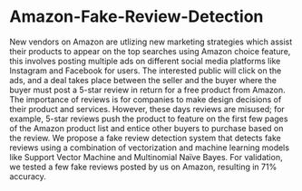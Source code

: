 # Amazon-Fake-Review-Detection
New vendors on Amazon are utlizing new marketing strategies which assist their products to appear on the top searches using Amazon choice feature, this involves posting multiple ads on different social media platforms like Instagram and Facebook for users. The interested public will click on the ads, and a deal takes place between the seller and the buyer where the buyer must post a 5-star review in return for a free product from Amazon. The importance of reviews is for companies to make design decisions of their product and services. However, these days reviews are misused; for example, 5-star reviews push the product to feature on the first few pages of the Amazon product list and entice other buyers to purchase based on the review. We propose a fake review detection system that detects fake reviews using a combination of vectorization and machine learning models like Support Vector Machine and Multinomial Naïve Bayes. For validation, we tested a few fake reviews posted by us on Amazon, resulting in 71% accuracy.

